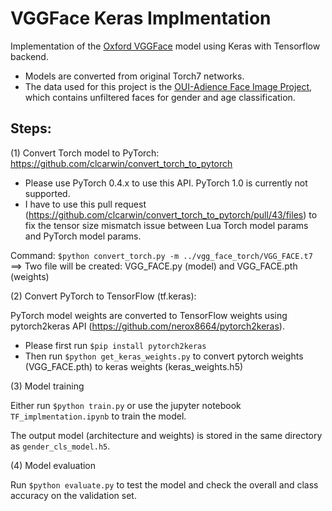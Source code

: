 # VGGFace Keras Implmentation

Implementation of the [Oxford VGGFace](http://www.robots.ox.ac.uk/~vgg/software/vgg_face/) model using Keras with Tensorflow backend.

+ Models are converted from original Torch7 networks.  
+ The data used for this project is the [OUI-Adience Face Image Project](https://talhassner.github.io/home/projects/Adience/Adience-data.html#agegender), which contains unfiltered faces for gender and age classification.


## Steps:

(1) Convert Torch model to PyTorch: https://github.com/clcarwin/convert_torch_to_pytorch

+ Please use PyTorch 0.4.x to use this API. PyTorch 1.0 is currently not supported.
+ I have to use this pull request (https://github.com/clcarwin/convert_torch_to_pytorch/pull/43/files) to fix the tensor size mismatch issue between Lua Torch model params and PyTorch model params.

Command:
`$python convert_torch.py -m ../vgg_face_torch/VGG_FACE.t7`
==> Two file will be created: VGG_FACE.py (model) and VGG_FACE.pth (weights)


(2) Convert PyTorch to TensorFlow (tf.keras):  

PyTorch model weights are converted to TensorFlow weights using pytorch2keras API (https://github.com/nerox8664/pytorch2keras).

+ Please first run `$pip install pytorch2keras`  
+ Then run `$python get_keras_weights.py` to convert pytorch weights (VGG_FACE.pth) to keras weights (keras_weights.h5)


(3) Model training  

Either run `$python train.py` or use the jupyter notebook `TF_implmentation.ipynb` to train the model.

The output model (architecture and weights) is stored in the same directory as `gender_cls_model.h5`.


(4) Model evaluation  

Run `$python evaluate.py` to test the model and check the overall and class accuracy on the validation set.
